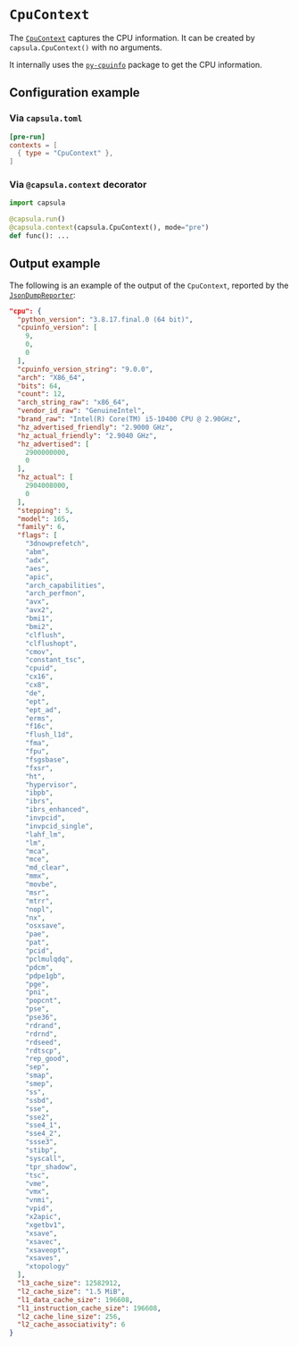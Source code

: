 # `CpuContext`

The [`CpuContext`](../../reference/capsula/#capsula.CpuContext) captures the CPU information.
It can be created by `capsula.CpuContext()` with no arguments.

It internally uses the [`py-cpuinfo`](https://github.com/workhorsy/py-cpuinfo) package to get the CPU information.

## Configuration example

### Via `capsula.toml`

```toml
[pre-run]
contexts = [
  { type = "CpuContext" },
]
```

### Via `@capsula.context` decorator

```python
import capsula

@capsula.run()
@capsula.context(capsula.CpuContext(), mode="pre")
def func(): ...
```

## Output example

The following is an example of the output of the `CpuContext`, reported by the [`JsonDumpReporter`](../reporters/json_dump.md):

```json
"cpu": {
  "python_version": "3.8.17.final.0 (64 bit)",
  "cpuinfo_version": [
    9,
    0,
    0
  ],
  "cpuinfo_version_string": "9.0.0",
  "arch": "X86_64",
  "bits": 64,
  "count": 12,
  "arch_string_raw": "x86_64",
  "vendor_id_raw": "GenuineIntel",
  "brand_raw": "Intel(R) Core(TM) i5-10400 CPU @ 2.90GHz",
  "hz_advertised_friendly": "2.9000 GHz",
  "hz_actual_friendly": "2.9040 GHz",
  "hz_advertised": [
    2900000000,
    0
  ],
  "hz_actual": [
    2904008000,
    0
  ],
  "stepping": 5,
  "model": 165,
  "family": 6,
  "flags": [
    "3dnowprefetch",
    "abm",
    "adx",
    "aes",
    "apic",
    "arch_capabilities",
    "arch_perfmon",
    "avx",
    "avx2",
    "bmi1",
    "bmi2",
    "clflush",
    "clflushopt",
    "cmov",
    "constant_tsc",
    "cpuid",
    "cx16",
    "cx8",
    "de",
    "ept",
    "ept_ad",
    "erms",
    "f16c",
    "flush_l1d",
    "fma",
    "fpu",
    "fsgsbase",
    "fxsr",
    "ht",
    "hypervisor",
    "ibpb",
    "ibrs",
    "ibrs_enhanced",
    "invpcid",
    "invpcid_single",
    "lahf_lm",
    "lm",
    "mca",
    "mce",
    "md_clear",
    "mmx",
    "movbe",
    "msr",
    "mtrr",
    "nopl",
    "nx",
    "osxsave",
    "pae",
    "pat",
    "pcid",
    "pclmulqdq",
    "pdcm",
    "pdpe1gb",
    "pge",
    "pni",
    "popcnt",
    "pse",
    "pse36",
    "rdrand",
    "rdrnd",
    "rdseed",
    "rdtscp",
    "rep_good",
    "sep",
    "smap",
    "smep",
    "ss",
    "ssbd",
    "sse",
    "sse2",
    "sse4_1",
    "sse4_2",
    "ssse3",
    "stibp",
    "syscall",
    "tpr_shadow",
    "tsc",
    "vme",
    "vmx",
    "vnmi",
    "vpid",
    "x2apic",
    "xgetbv1",
    "xsave",
    "xsavec",
    "xsaveopt",
    "xsaves",
    "xtopology"
  ],
  "l3_cache_size": 12582912,
  "l2_cache_size": "1.5 MiB",
  "l1_data_cache_size": 196608,
  "l1_instruction_cache_size": 196608,
  "l2_cache_line_size": 256,
  "l2_cache_associativity": 6
}
```
